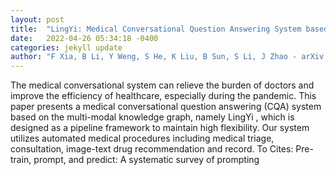 ```yaml
---
layout: post
title:  "LingYi: Medical Conversational Question Answering System based on Multi-modal Knowledge Graphs"
date:   2022-04-26 05:34:18 -0400
categories: jekyll update
author: "F Xia, B Li, Y Weng, S He, K Liu, B Sun, S Li, J Zhao - arXiv preprint arXiv:2204.09220, 2022"
---
```

The medical conversational system can relieve the burden of doctors and improve the efficiency of healthcare, especially during the pandemic. This paper presents a medical conversational question answering (CQA) system based on the multi-modal knowledge graph, namely  LingYi , which is designed as a pipeline framework to maintain high flexibility. Our system utilizes automated medical procedures including medical triage, consultation, image-text drug recommendation and record. To Cites: Pre-train, prompt, and predict: A systematic survey of prompting